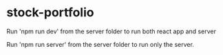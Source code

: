 # stock-portfolio

Run 'npm run dev' from the server folder to run both react app and server

Run 'npm run server' from the server folder to run only the server.
